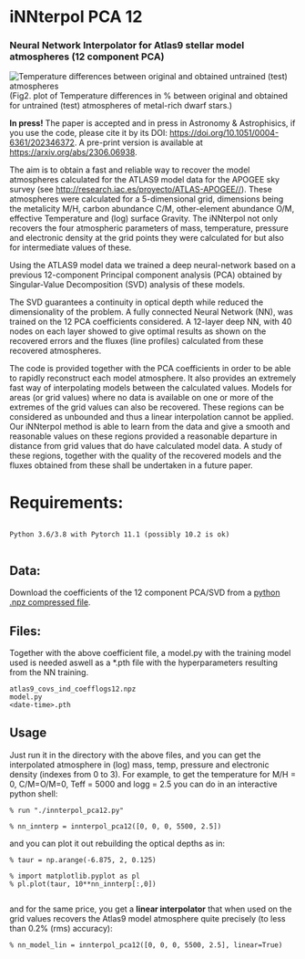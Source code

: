# iNNterpol PCA 12
### Neural Network Interpolator for Atlas9 stellar model atmospheres (12 component PCA)

![Temperature differences between original and obtained untrained (test) atmospheres](../../assets/DTemp_chk12_M0_mp05_lgg45.png?raw=true)
(Fig2. plot of Temperature differences in % between original and obtained for untrained (test) atmospheres of metal-rich dwarf stars.)

**In press!** The paper is accepted and in press in Astronomy & Astrophisics, if you use the code, please cite it by its DOI: https://doi.org/10.1051/0004-6361/202346372. A pre-print version is available at https://arxiv.org/abs/2306.06938.

The aim is to obtain a fast and reliable way to recover the model atmospheres calculated for the ATLAS9 model data for the 
APOGEE sky survey (see http://research.iac.es/proyecto/ATLAS-APOGEE//). These atmospheres were calculated
for a 5-dimensional grid, dimensions being the  metalicity M/H, carbon abundance C/M, other-element abundance O/M, effective 
Temperature and (log) surface Gravity. The iNNterpol not only recovers the four atmospheric parameters of mass, temperature, 
pressure and electronic density at the grid points they were calculated for but also for intermediate values of these.

Using the  ATLAS9 model data we trained a deep neural-network based on a previous 12-component Principal component analysis (PCA) 
obtained by Singular-Value Decomposition (SVD) analysis of these models.

The SVD guarantees a continuity in optical depth while reduced the dimensionality of the problem. A fully connected Neural Network (NN), was trained
on the 12 PCA coefficients considered. A 12-layer deep NN, with 40 nodes on each layer showed to give optimal results as shown on the recovered errors
and the fluxes (line profiles) calculated from these recovered atmospheres.

The code is provided together with the PCA coefficients in order to be able to rapidly reconstruct each model atmosphere. 
It also provides an extremely fast way of interpolating models between the calculated values. Models for areas (or grid values) where no data
is available on one or more of the extremes of the grid values can also be recovered. These regions can be considered as 
unbounded and thus a linear interpolation cannot be applied. Our iNNterpol method is able to learn from the data and give 
a smooth and reasonable values on these regions provided a reasonable departure in distance from grid values that do have 
calculated model data. A study of these regions, together with the quality of the recovered models and the fluxes obtained 
from these shall be undertaken in a future paper.

# Requirements:


```

Python 3.6/3.8 with Pytorch 11.1 (possibly 10.2 is ok)


```
## Data:

Download the coefficients of the 12 component PCA/SVD from a [python .npz compressed file](https://cloud.iac.es/index.php/s/oNjrKkPHjn42fbe). 

## Files:

Together with the above coefficient file, a model.py with the training model used is needed aswell as a *.pth file with the hyperparameters resulting from the NN training.

```
atlas9_covs_ind_coefflogs12.npz
model.py
<date-time>.pth

```

## Usage

Just run it in the directory with the above files, and you can get the interpolated atmosphere in (log) mass, temp, pressure and electronic density (indexes from 0 to 3). For example, to get the temperature for M/H = 0, C/M=O/M=0, Teff = 5000 and logg = 2.5 you can do in an interactive python shell:

```
% run "./innterpol_pca12.py"

% nn_innterp = innterpol_pca12([0, 0, 0, 5500, 2.5])
```

and you can plot it out rebuilding the optical depths as in:

```
% taur = np.arange(-6.875, 2, 0.125)

% import matplotlib.pyplot as pl 
% pl.plot(taur, 10**nn_innterp[:,0])


```

and for the same price, you get a **linear interpolator** that when used on the grid values recovers the Atlas9 model atmosphere quite precisely (to less than 0.2% (rms) accuracy):

```
% nn_model_lin = innterpol_pca12([0, 0, 0, 5500, 2.5], linear=True)

```


